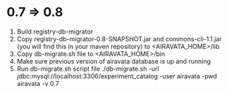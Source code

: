 0.7 => 0.8
==============

1. Build registry-db-migrator
2. Copy registry-db-migrator-0.8-SNAPSHOT.jar and commons-cli-1.1.jar (you will find this in your maven repository) to <AIRAVATA_HOME>/lib
3. Copy db-migrate.sh file to <AIRAVATA_HOME>/bin
4. Make sure previous version of airavata database is up and running
5. Run db-migrate.sh script file
        ./db-migrate.sh -url jdbc:mysql://localhost:3306/experiment_catalog -user airavata -pwd airavata -v 0.7